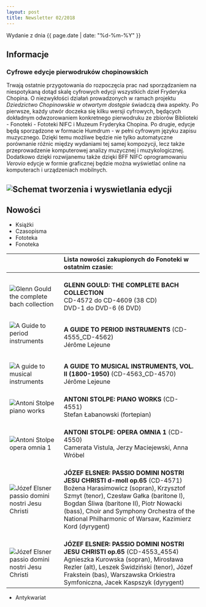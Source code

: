 ```yaml
---
layout: post
title: Newsletter 02/2018
---
```


Wydanie z dnia {{ page.date | date: "%d-%m-%Y" }}

## Informacje
### Cyfrowe edycje pierwodruków chopinowskich

Trwają ostatnie przygotowania do rozpoczęcia prac nad sporządzaniem na niespotykaną dotąd skalę cyfrowych edycji wszystkich dzieł Fryderyka Chopina.
O niezwykłości działań prowadzonych w ramach projektu *Dziedzictwo Chopinowskie w otwartym dostępie* świadczą dwa aspekty.
Po pierwsze, każdy utwór doczeka się kilku wersji cyfrowych, będących dokładnym odwzorowaniem konkretnego pierwodruku ze zbiorów Biblioteki - Fonoteki - Fototeki NIFC i Muzeum Fryderyka Chopina.
Po drugie, edycje będą sporządzone w formacie Humdrum - w pełni cyfrowym języku zapisu muzycznego.
Dzięki temu możliwe będzie nie tylko automatyczne porównanie różnic między wydaniami tej samej kompozycji, lecz także przeprowadzenie komputerowej analizy muzycznej i muzykologicznej.
Dodatkowo dzięki rozwijanemu także dzięki BFF NIFC oprogramowaniu *Verovio* edycje w formie graficznej będzie można wyświetlać online na komputerach i urządzeniach mobilnych.

![Schemat tworzenia i wyswietlania edycji](https://nifcbff.github.io/images/2018-02_JI_001.png?raw=true)
---

## Nowości

- Książki
- Czasopisma
- Fototeka
- Fonoteka

|| **Lista nowości zakupionych do Fonoteki w ostatnim czasie:** |
| :--- | :--- |
| <br>![Glenn Gould the complete bach collection](https://nifcbff.github.io/images/2018-02_MW_007.jpg?raw=true) | <br>**GLENN GOULD: THE COMPLETE BACH COLLECTION**<br>CD-4572 do CD-4609 (38 CD)<br>DVD-1 do DVD-6 (6 DVD) |
| <br>![A Guide to period instruments](https://nifcbff.github.io/images/2018-02_MW_001.png?raw=true) | <br>**A GUIDE TO PERIOD INSTRUMENTS** (CD-4555_CD-4562)<br>Jérôme Lejeune<br> |
| <br>![A guide to musical instruments](https://nifcbff.github.io/images/2018-02_MW_002.png?raw=true) | <br>**A GUIDE TO MUSICAL INSTRUMENTS, VOL. II (1800-1950)** (CD-4563_CD-4570)<br>Jérôme Lejeune |
| <br>![Antoni Stolpe piano works](https://nifcbff.github.io/images/2018-02_MW_003.png?raw=true) | <br>**ANTONI STOLPE: PIANO WORKS** (CD-4551)<br>Stefan Łabanowski (fortepian) |
| <br>![Antoni Stolpe opera omnia 1](https://nifcbff.github.io/images/2018-02_MW_004.png?raw=true) | <br>**ANTONI STOLPE: OPERA OMNIA 1** (CD-4550)<br>Camerata Vistula, Jerzy Maciejewski, Anna Wróbel |
| <br>![Józef Elsner passio domini nostri Jesu Christi](https://nifcbff.github.io/images/2018-02_MW_005.png?raw=true) | <br>**JÓZEF ELSNER: PASSIO DOMINI NOSTRI JESU CHRISTI d-moll op.65** (CD-4571)<br>Bożena Harasimowicz (sopran), Krzysztof Szmyt (tenor), Czesław Gałka (baritone I), Bogdan Śliwa (baritone II), Piotr Nowacki (bass), Choir and Symphony Orchestra of the National Philharmonic of Warsaw, Kazimierz Kord (dyrygent) |
| <br>![Józef Elsner passio domini nostri Jesu Christi](https://nifcbff.github.io/images/2018-02_MW_006.png?raw=true) | <br>**JÓZEF ELSNER: PASSIO DOMINI NOSTRI JESU CHRISTI op.65** (CD-4553_4554)<br>Agnieszka Kurowska (sopran), Mirosława Rezler (alt), Leszek Świdziński (tenor), Józef Frakstein (bas), Warszawska Orkiestra Symfoniczna, Jacek Kaspszyk (dyrygent) |

- Antykwariat
